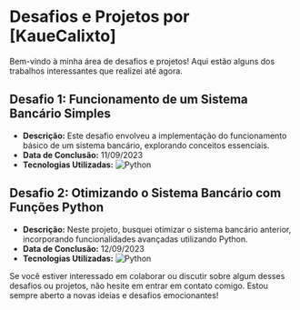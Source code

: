 # Desafios e Projetos por [KaueCalixto]

Bem-vindo à minha área de desafios e projetos! Aqui estão alguns dos trabalhos interessantes que realizei até agora.

## Desafio 1: Funcionamento de um Sistema Bancário Simples

- **Descrição:** Este desafio envolveu a implementação do funcionamento básico de um sistema bancário, explorando conceitos essenciais.
- **Data de Conclusão:** 11/09/2023
- **Tecnologias Utilizadas:** ![Python](https://img.shields.io/badge/Python-3670A0?style=for-the-badge&logo=python&logoColor=ffdd54)&nbsp;

## Desafio 2: Otimizando o Sistema Bancário com Funções Python

- **Descrição:** Neste projeto, busquei otimizar o sistema bancário anterior, incorporando funcionalidades avançadas utilizando Python.
- **Data de Conclusão:** 12/09/2023
- **Tecnologias Utilizadas:** ![Python](https://img.shields.io/badge/Python-3670A0?style=for-the-badge&logo=python&logoColor=ffdd54)&nbsp;

Se você estiver interessado em colaborar ou discutir sobre algum desses desafios ou projetos, não hesite em entrar em contato comigo. Estou sempre aberto a novas ideias e desafios emocionantes!
